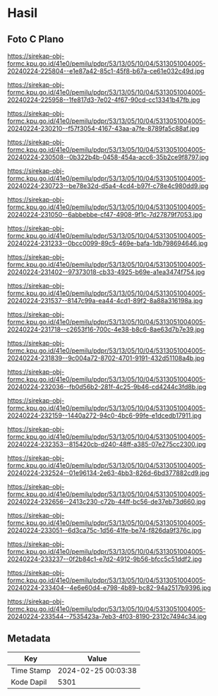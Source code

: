 # Hasil

## Foto C Plano

https://sirekap-obj-formc.kpu.go.id/41e0/pemilu/pdpr/53/13/05/10/04/5313051004005-20240224-225804--e1e87a42-85c1-45f8-b67a-ce61e032c49d.jpg

https://sirekap-obj-formc.kpu.go.id/41e0/pemilu/pdpr/53/13/05/10/04/5313051004005-20240224-225958--1fe817d3-7e02-4f67-90cd-cc13341b47fb.jpg

https://sirekap-obj-formc.kpu.go.id/41e0/pemilu/pdpr/53/13/05/10/04/5313051004005-20240224-230210--f57f3054-4167-43aa-a7fe-8789fa5c88af.jpg

https://sirekap-obj-formc.kpu.go.id/41e0/pemilu/pdpr/53/13/05/10/04/5313051004005-20240224-230508--0b322b4b-0458-454a-acc6-35b2ce9f8797.jpg

https://sirekap-obj-formc.kpu.go.id/41e0/pemilu/pdpr/53/13/05/10/04/5313051004005-20240224-230723--be78e32d-d5a4-4cd4-b97f-c78e4c980dd9.jpg

https://sirekap-obj-formc.kpu.go.id/41e0/pemilu/pdpr/53/13/05/10/04/5313051004005-20240224-231050--6abbebbe-cf47-4908-9f1c-7d27879f7053.jpg

https://sirekap-obj-formc.kpu.go.id/41e0/pemilu/pdpr/53/13/05/10/04/5313051004005-20240224-231233--0bcc0099-89c5-469e-bafa-1db798694646.jpg

https://sirekap-obj-formc.kpu.go.id/41e0/pemilu/pdpr/53/13/05/10/04/5313051004005-20240224-231402--97373018-cb33-4925-b69e-a1ea3474f754.jpg

https://sirekap-obj-formc.kpu.go.id/41e0/pemilu/pdpr/53/13/05/10/04/5313051004005-20240224-231537--8147c99a-ea44-4cd1-89f2-8a88a316198a.jpg

https://sirekap-obj-formc.kpu.go.id/41e0/pemilu/pdpr/53/13/05/10/04/5313051004005-20240224-231718--c2653f16-700c-4e38-b8c6-8ae63d7b7e39.jpg

https://sirekap-obj-formc.kpu.go.id/41e0/pemilu/pdpr/53/13/05/10/04/5313051004005-20240224-231839--9c004a72-8702-4701-9191-432d51108a4b.jpg

https://sirekap-obj-formc.kpu.go.id/41e0/pemilu/pdpr/53/13/05/10/04/5313051004005-20240224-232036--fb0d56b2-281f-4c25-9b46-cd4244c3fd8b.jpg

https://sirekap-obj-formc.kpu.go.id/41e0/pemilu/pdpr/53/13/05/10/04/5313051004005-20240224-232159--1440a272-94c0-4bc6-99fe-e1dcedb17911.jpg

https://sirekap-obj-formc.kpu.go.id/41e0/pemilu/pdpr/53/13/05/10/04/5313051004005-20240224-232353--815420cb-d240-48ff-a385-07e275cc2300.jpg

https://sirekap-obj-formc.kpu.go.id/41e0/pemilu/pdpr/53/13/05/10/04/5313051004005-20240224-232524--01e96134-2e63-4bb3-826d-6bd377882cd9.jpg

https://sirekap-obj-formc.kpu.go.id/41e0/pemilu/pdpr/53/13/05/10/04/5313051004005-20240224-232656--2413c230-c72b-44ff-bc56-de37eb73d660.jpg

https://sirekap-obj-formc.kpu.go.id/41e0/pemilu/pdpr/53/13/05/10/04/5313051004005-20240224-233051--6d3ca75c-1d56-41fe-be74-f826da9f376c.jpg

https://sirekap-obj-formc.kpu.go.id/41e0/pemilu/pdpr/53/13/05/10/04/5313051004005-20240224-233237--0f2b84c1-e7d2-4912-9b56-bfcc5c51ddf2.jpg

https://sirekap-obj-formc.kpu.go.id/41e0/pemilu/pdpr/53/13/05/10/04/5313051004005-20240224-233404--4e6e60d4-e798-4b89-bc82-94a2517b9396.jpg

https://sirekap-obj-formc.kpu.go.id/41e0/pemilu/pdpr/53/13/05/10/04/5313051004005-20240224-233544--7535423a-7eb3-4f03-8190-2312c7494c34.jpg


## Metadata

| Key        | Value               |
| ---------- | ------------------- |
| Time Stamp | 2024-02-25 00:03:38 |
| Kode Dapil | 5301                |



